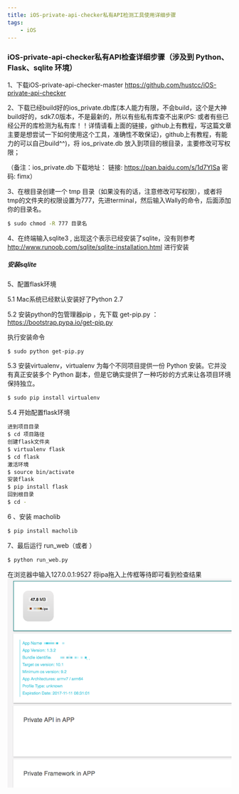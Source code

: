 ```yaml
---
title: iOS-private-api-checker私有API检测工具使用详细步骤
tags:
    - iOS
---
```

### iOS-private-api-checker私有API检查详细步骤（涉及到 Python、Flask、sqlite 环境）

 1、下载iOS-private-api-checker-master https://github.com/hustcc/iOS-private-api-checker

2、下载已经build好的ios_private.db库(本人能力有限，不会build，这个是大神build好的，sdk7.0版本，不是最新的，所以有些私有库查不出来(PS: 或者有些已经公开的库检测为私有库！！详情请看上面的链接，github上有教程，写这篇文章主要是想尝试一下如何使用这个工具，准确性不敢保证)，github上有教程，有能力的可以自己build^^)，将 ios_private.db 放入到项目的根目录，主要修改可写权限；

（备注：ios_private.db 下载地址： 链接: https://pan.baidu.com/s/1d7YlSa 密码: fimx）

3、在根目录创建一个 tmp 目录（如果没有的话，注意修改可写权限），或者将tmp的文件夹的权限设置为777，先进terminal，然后输入Wally的命令，后面添加你的目录名。
``` bash
$ sudo chmod -R 777 目录名
```
 4、在终端输入sqlite3 , 出现这个表示已经安装了sqlite，没有则参考 http://www.runoob.com/sqlite/sqlite-installation.html 进行安装
<!--more-->
##### 安装sqlite

5、配置flask环境

5.1 Mac系统已经默认安装好了Python 2.7

5.2 安装python的包管理器pip ，先下载 get-pip.py ： https://bootstrap.pypa.io/get-pip.py

执行安装命令
``` bash
$ sudo python get-pip.py
```
5.3 安装virtualenv，virtualenv 为每个不同项目提供一份 Python 安装。它并没有真正安装多个 Python 副本，但是它确实提供了一种巧妙的方式来让各项目环境保持独立。
``` bash
$ sudo pip install virtualenv
```
5.4 开始配置flask环境

``` bash
进到项目目录
$ cd 项目路径
创建flask文件夹
$ virtualenv flask
$ cd flask
激活环境
$ source bin/activate
安装flask
$ pip install flask
回到根目录
$ cd -
```
6 、安装 macholib
``` bash
$ pip install macholib
```
7、最后运行 run_web（或者 ）
``` bash
$ python run_web.py
```
在浏览器中输入127.0.0.1:9527 将ipa拖入上传框等待即可看到检查结果
![检查结果.png](/assets/img/checker_upload.png)


